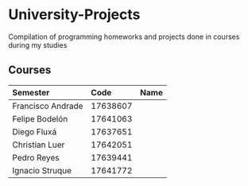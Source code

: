# University-Projects
Compilation of programming homeworks and projects done in courses during my studies

## Courses

| Semester               | Code      | Name       |
|:--------------------- |:-------------|:--------------------- |
| Francisco Andrade | 17638607 |
| Felipe Bodelón | 17641063 |
| Diego Fluxá | 17637651 |
| Christian Luer | 17642051 |
| Pedro Reyes | 17639441 |
| Ignacio Struque | 17641772 |

